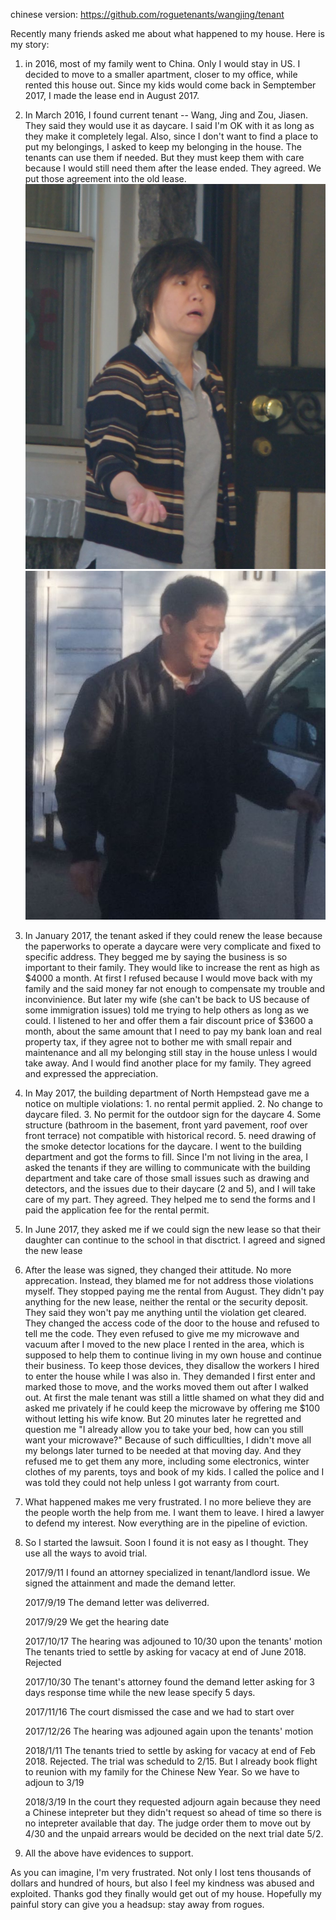 chinese version: https://github.com/roguetenants/wangjing/tenant

Recently many friends asked me about what happened to my house. Here is my story:

1.	in 2016, most of my family went to China. Only I would stay in US. I decided to move to a smaller apartment, closer to my office, while rented this house out. Since my kids would come back in Semptember 2017, I made the lease end in August 2017.

2.	In March 2016, I found current tenant -- Wang, Jing and Zou, Jiasen. They said they would use it as daycare. I said I'm OK with it as long as they make it completely legal. Also, since I don't want to find a place to put my belongings, I asked to keep my belonging in the house. The tenants can use them if needed. But they must keep them with care because I would still need them after the lease ended. They agreed. We put those agreement into the old lease.
![Wang, Jing](https://github.com/roguetenants/wangjing/blob/master/wangjing.jpg) ![Zou, Jiasen](https://github.com/roguetenants/wangjing/blob/master/zou.jpg)

3.	 In January 2017, the tenant asked if they could renew the lease because the paperworks to operate a daycare were very complicate and fixed to specific address. They begged me by saying the business is so important to their family. They would like to increase the rent as high as $4000 a month. At first I refused because I would move back with my family and the said money far not enough to compensate my trouble and inconvinience. But later my wife (she can't be back to US because of some immigration issues) told me trying to help others as long as we could. I listened to her and offer them a fair discount price of $3600 a month, about the same amount that I need to pay my bank loan and real property tax, if they agree not to bother me with small repair and maintenance and all my belonging still stay in the house unless I would take away. And I would find another place for my family. They agreed and expressed the appreciation.

4.	In May 2017, the building department of North Hempstead gave me a notice on multiple violations: 1. no rental permit applied. 2. No change to daycare filed. 3. No permit for the outdoor sign for the daycare 4. Some structure (bathroom in the basement, front yard pavement, roof over front terrace) not compatible with historical record. 5. need drawing of the smoke detector locations for the daycare. I went to the building department and got the forms to fill. Since I'm not living in the area, I asked the tenants if they are willing to communicate with the building department and take care of those small issues such as drawing and detectors, and the issues due to their daycare (2 and 5), and I will take care of my part. They agreed. They helped me to send the forms and I paid the application fee for the rental permit.

5.	In June 2017, they asked me if we could sign the new lease so that their daughter can continue to the school in that disctrict. I agreed and signed the new lease

6.	After the lease was signed, they changed their attitude. No more apprecation. Instead, they blamed me for not address those violations myself. They stopped paying me the rental from August. They didn't pay anything for the new lease, neither the rental or the security deposit.  They said they won't pay me anything until the violation get cleared. They changed the access code of the door to the house and refused to tell me the code. They even refused to give me my microwave and vacuum after I moved to the new place I rented in the area, which is supposed to help them to continue living in my own house and continue their business. To keep those devices, they disallow the workers I hired to enter the house while I was also in. They demanded I first enter and marked those to move, and the works moved them out after I walked out. At first the male tenant was still a little shamed on what they did and asked me privately if he could keep the microwave by offering me $100 without letting his wife know. But 20 minutes later he regretted and question me "I already allow you to take your bed, how can you still want your microwave?" Because of such difficullties, I didn't move all my belongs later turned to be needed at that moving day. And they refused me to get them any more, including some electronics, winter clothes of my parents, toys and book of my kids. I called the police and I was told they could not help unless I got warranty from court. 

7.	What happened makes me very frustrated. I no more believe they are the people worth the help from me. I want them to leave. I hired a lawyer to defend my interest. Now everything are in the pipeline of eviction.

8.  So I started the lawsuit. Soon I found it is not easy as I thought. They use all the ways to avoid trial.

    2017/9/11 I found an attorney specialized in tenant/landlord issue. We signed the attainment and made the demand letter.
  
    2017/9/19 The demand letter was deliverred.
  
    2017/9/29 We get the hearing date
  
    2017/10/17 The hearing was adjouned to 10/30 upon the tenants' motion
  The tenants tried to settle by asking for vacacy at end of June 2018. Rejected
  
    2017/10/30 The tenant's attorney found the demand letter asking for 3 days response time while the new lease specify 5 days.
  
    2017/11/16 The court dismissed the case and we had to start over
  
    2017/12/26 The hearing was adjouned again upon the tenants' motion
  
    2018/1/11 The tenants tried to settle by asking for vacacy at end of Feb 2018. Rejected. 
  The trial was scheduld to 2/15. But I already book flight to reunion with my family for the Chinese New Year. So we have to adjoun to 3/19
  
    2018/3/19 In the court they requested adjourn again because they need a Chinese intepreter but they didn't request so ahead of time so there is no intepreter available that day. The judge order them to move out by 4/30 and the unpaid arrears would be decided on the next trial date 5/2.
  
9.	All the above have evidences to support.

As you can imagine, I'm very frustrated. Not only I lost tens thousands of dollars and hundred of hours, but also I feel my kindness was abused and exploited. Thanks god they finally would get out of my house. Hopefully my painful story can give you a headsup: stay away from rogues.


